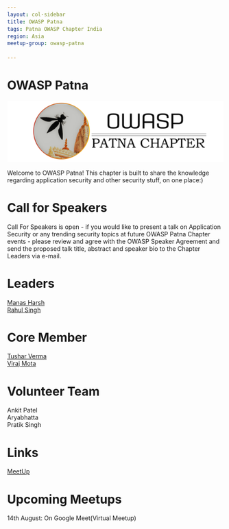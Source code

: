 ```yaml
---
layout: col-sidebar
title: OWASP Patna
tags: Patna OWASP Chapter India
region: Asia
meetup-group: owasp-patna

---
```

<h1> OWASP Patna</h1>

<img src="assets/images/LogoMain.png"/>
   
   <p>
   Welcome to OWASP Patna! This chapter is built to share the knowledge regarding application security and other security stuff, on one place:)
</p>
<div>
<h1>Call for Speakers</h1>
<p>
   Call For Speakers is open - if you would like to present a talk on Application Security or any trending security topics at future OWASP Patna Chapter events - please review  and agree with the OWASP Speaker Agreement and send the proposed talk title, abstract and speaker bio to the Chapter Leaders via e-mail.
</p>
<div>
</div>

<div>
<h1>Leaders</h1>
<a href = "mailto: manas.harsh@owasp.org">Manas Harsh</a>
   <br>
<a href = "mailto: rs992214@gmail.com">Rahul Singh</a>
   <div>
<h1>Core Member</h1> 
<a href = "mailto: tushar.verma@owasp.org">Tushar Verma</a>
      <br>
<a href = "mailto: virajmota38@gmail.com">Viraj Mota</a>
<div>
</div>
      <div>
         <h1>Volunteer Team</h1>
         <p>
           Ankit Patel
           <br>
            Aryabhatta
           <br> 
            Pratik Singh
           </p>
<div>
   <h1>Links</h1>
   <a href = "https://www.meetup.com/owasp-patna/">MeetUp</a>
   </div>
    <div>
        <h1>Upcoming Meetups</h1>
 <p>14th August: On Google Meet(Virtual Meetup)</p>         
       
      

       
     
   
 
